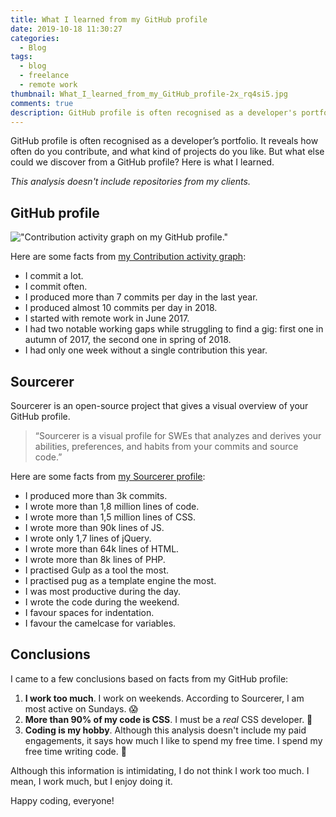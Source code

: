 ```yaml
---
title: What I learned from my GitHub profile
date: 2019-10-18 11:30:27
categories:
  - Blog
tags:
  - blog
  - freelance
  - remote work
thumbnail: What_I_learned_from_my_GitHub_profile-2x_rq4si5.jpg
comments: true
description: GitHub profile is often recognised as a developer's portfolio. It reveals how often do you contribute, and what kind of projects do you like. Here's what I learned from my GitHub profile.
---
```


GitHub profile is often recognised as a developer’s portfolio. It reveals how often do you contribute, and what kind of projects do you like. But what else could we discover from a GitHub profile? Here is what I learned.

<!-- more -->

_This analysis doesn't include repositories from my clients._

## GitHub profile

!["Contribution activity graph on my GitHub profile."](https://res.cloudinary.com/starbist/image/upload/w_720,q_100/v1571392266/GitHub_profile_Contribution_activity_graph_ridiqj.gif)

Here are some facts from [my Contribution activity graph]:

- I commit a lot.
- I commit often.
- I produced more than 7 commits per day in the last year.
- I produced almost 10 commits per day in 2018.
- I started with remote work in June 2017.
- I had two notable working gaps while struggling to find a gig: first one in autumn of 2017, the second one in spring of 2018.
- I had only one week without a single contribution this year.

## Sourcerer

Sourcerer is an open-source project that gives a visual overview of your GitHub profile.

> “Sourcerer is a visual profile for SWEs that analyzes and derives your abilities, preferences, and habits from your commits and source code.”

Here are some facts from [my Sourcerer profile]:

- I produced more than 3k commits.
- I wrote more than 1,8 million lines of code.
- I wrote more than 1,5 million lines of CSS.
- I wrote more than 90k lines of JS.
- I wrote only 1,7 lines of jQuery.
- I wrote more than 64k lines of HTML.
- I wrote more than 8k lines of PHP.
- I practised Gulp as a tool the most.
- I practised pug as a template engine the most.
- I was most productive during the day.
- I wrote the code during the weekend.
- I favour spaces for indentation.
- I favour the camelcase for variables.

## Conclusions

I came to a few conclusions based on facts from my GitHub profile:

1. **I work too much**. I work on weekends. According to Sourcerer, I am most active on Sundays. 😱
2. **More than 90% of my code is CSS**. I must be a *real* CSS developer. 💯
3. **Coding is my hobby**. Although this analysis doesn't include my paid engagements, it says how much I like to spend my free time. I spend my free time writing code. 🤔

Although this information is intimidating, I do not think I work too much. I mean, I work much, but I enjoy doing it.

Happy coding, everyone!

[my Contribution activity graph]: https://github.com/maliMirkec
[my Sourcerer profile]: https://sourcerer.io/malimirkec

